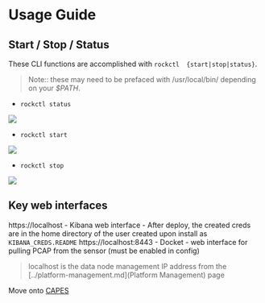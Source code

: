 # Usage Guide

## Start / Stop / Status

These CLI functions are accomplished with `rockctl  {start|stop|status}`.

> Note:: these may need to be prefaced with /usr/local/bin/ depending on your _$PATH_.

- `rockctl status`

![](https://asciinema.org/a/z9qgFqFTr9HoeSMpX2gKWXqng.png)

- `rockctl start`

![](https://asciinema.org/a/QAxK2iiWEw2bFRKUc5JFri3n9.png)

- `rockctl stop`

![](https://asciinema.org/a/ME56ahRQrj3qmrynGzCc47GyM.png)

## Key web interfaces

https://localhost - Kibana web interface - After deploy, the created creds are in the home directory of the user created upon install as `KIBANA_CREDS.README`
https://localhost:8443 - Docket - web interface for pulling PCAP from the sensor (must be enabled in config)
> localhost is the data node management IP address from the [../platform-management.md](Platform Management) page

Move onto [CAPES](capes/README.md)
